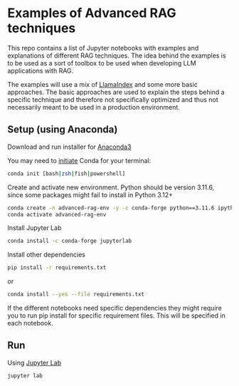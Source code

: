 # Examples of Advanced RAG techniques

This repo contains a list of Jupyter notebooks with examples and explanations of different RAG techniques. The idea behind the examples is to be used as a sort of toolbox to be used when developing LLM applications with RAG.

The examples will use a mix of [LlamaIndex](https://docs.llamaindex.ai/en/latest/) and some more basic approaches.
The basic approaches are used to explain the steps behind a specific technique and therefore not specifically optimized and thus not necessarily meant to be used in a production environment.

## Setup (using Anaconda)

Download and run installer for [Anaconda3](https://repo.anaconda.com/archive/)

You may need to [initiate](https://docs.conda.io/projects/conda/en/latest/dev-guide/deep-dives/activation.html) Conda for your terminal:

```bash
conda init [bash|zsh|fish|powershell]
```

Create and activate new environment. Python should be version 3.11.6, since some packages might fail to install in Python 3.12+

```bash
conda create -n advanced-rag-env -y -c conda-forge python==3.11.6 ipython
conda activate advanced-rag-env
```

Install Jupyter Lab

```bash
conda install -c conda-forge jupyterlab
```

Install other dependencies

```bash
pip install -r requirements.txt
```

or

```bash
conda install --yes --file requirements.txt
```

If the different notebooks need specific dependencies they might require you to run pip install for specific requirement files. This will be specified in each notebook.

## Run

Using [Jupyter Lab](https://jupyterlab.readthedocs.io/en/stable/getting_started/overview.html)

```bash
jupyter lab
```

